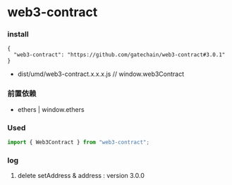 # web3-contract

### install

```
{
  "web3-contract": "https://github.com/gatechain/web3-contract#3.0.1"
}
```

- dist/umd/web3-contract.x.x.x.js // window.web3Contract

### 前置依赖

- ethers | window.ethers

### Used

```ts
import { Web3Contract } from "web3-contract";
```

### log

1. delete setAddress & address : version 3.0.0

